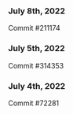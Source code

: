 ### July 8th, 2022

Commit #211174

### July 5th, 2022

Commit #314353


### July 4th, 2022

Commit #72281
